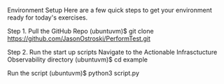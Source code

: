Environment Setup
Here are a few quick steps to get your environment ready for today's exercises.

Step 1. Pull the GitHub Repo
(ubuntuvm)$ git clone https://github.com/JasonOstroski/PerformTest.git

Step 2. Run the start up scripts
Navigate to the Actionable Infrasctucture Observability directory
(ubuntuvm)$ cd example

Run the script
(ubuntuvm)$ python3 script.py
